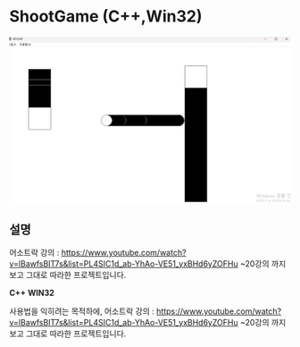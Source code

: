 # ShootGame (C++,Win32)

<p align="center">
  <img src="./ScreenShot.png">
</p>


## 설명

어소트락 강의 : https://www.youtube.com/watch?v=lBawfsBIT7s&list=PL4SIC1d_ab-YhAo-VE51_yxBHd6yZOFHu
~20강의 까지 보고 그대로 따라한 프로젝트입니다.

**C++** 
**WIN32** 

사용법을 익히려는 목적하에,
어소트락 강의 : https://www.youtube.com/watch?v=lBawfsBIT7s&list=PL4SIC1d_ab-YhAo-VE51_yxBHd6yZOFHu
~20강의 까지 보고 그대로 따라한 프로젝트입니다.


